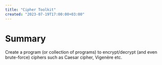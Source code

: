 ```yaml
---
title: "Cipher Toolkit"
created: "2023-07-19T17:00:00+03:00"
---
```


# Summary

Create a program (or collection of programs) to encrypt/decrypt (and even brute-force) ciphers such as Caesar cipher, Vigenère etc.
